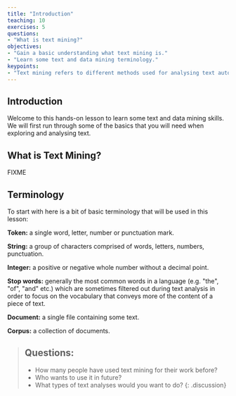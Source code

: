 ```yaml
---
title: "Introduction"
teaching: 10
exercises: 5
questions:
- "What is text mining?"
objectives:
- "Gain a basic understanding what text mining is."
- "Learn some text and data mining terminology."
keypoints:
- "Text mining refers to different methods used for analysing text automatically."
---
```

## Introduction

Welcome to this hands-on lesson to learn some text and data mining skills. We will first run through some of the basics that you will need when exploring and analysing text.

## What is Text Mining?
FIXME

## Terminology

To start with here is a bit of basic terminology that will be used in this lesson:

__Token:__ a single word, letter, number or punctuation mark.

__String:__ a group of characters comprised of words, letters, numbers, punctuation.

__Integer:__ a positive or negative whole number without a decimal point.

__Stop words:__ generally the most common words in a language (e.g. "the", "of", "and" etc.) which are sometimes filtered out during text analysis in order to focus on the vocabulary that conveys more of the content of a piece of text.

__Document:__ a single file containing some text.

__Corpus:__ a collection of documents.

> ## Questions:
>
> - How many people have used text mining for their work before?
> - Who wants to use it in future?
> - What types of text analyses would you want to do?
{: .discussion}
